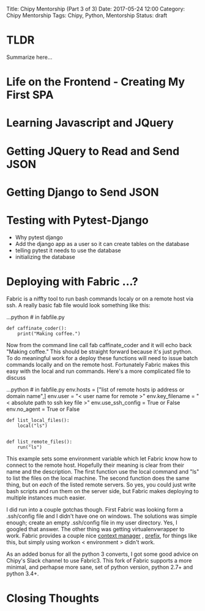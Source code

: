 Title: Chipy Mentorship (Part 3 of 3)
Date: 2017-05-24 12:00
Category: Chipy Mentorship
Tags: Chipy, Python, Mentorship
Status: draft


# TLDR
Summarize here...

# Life on the Frontend - Creating My First SPA

# Learning Javascript and JQuery

# Getting JQuery to Read and Send JSON

# Getting Django to Send JSON

# Testing with Pytest-Django
- Why pytest django 
- Add the django app as a user so it can create tables on the database
- telling pytest it needs to use the database
- initializing the database 

# Deploying with Fabric ...?

Fabric is a niffty tool to run bash commands localy or on a remote host via ssh.
A really basic fab file would look something like this:


...python
    # in fabfile.py

    def caffinate_coder():
        print("Making coffee.")


Now from the command line call fab caffinate_coder and it will echo back "Making coffee."
This should be straight forward because it's just python.
To do meaningful work for a deploy these functions will need to issue batch commands locally and on the remote host.
Fortunately Fabric makes this easy with the local and run commands.  Here's a more complicated file to discuss

...python
    # in fabfile.py
    env.hosts = ["list of remote hosts ip address or domain name",]
    env.user = "< user name for remote >"
    env.key_filename = "< absolute path to ssh key file >"
    env.use_ssh_config = True or False
    env.no_agent = True or False

    def list_local_files():
        local("ls")


    def list_remote_files():
        run("ls")

This example sets some environment variable which let Fabric know how to connect to the remote host.
Hopefully their meaning is clear from their name and the description.
The first function use the local command and "ls" to list the files on the local machine.
The second function does the same thing, but on *each* of the listed remote servers.
So yes, you could just write bash scripts and run them on the server side, but Fabric makes deploying to multiple instances much easier.


I did run into a couple gotchas though.
First Fabric was looking form a .ssh/config file and I didn't have one on windows.
The solutions was simple enough; create an empty .ssh/config file in my user directory.
Yes, I googled that answer.
The other thing was getting virtualenvwrapper to work.
Fabric provides a couple nice [context manager]() , [prefix](), for things like this, but simply using workon < environment > didn't work.

As an added bonus for all the python 3 converts, I got some good advice on Chipy's Slack channel to use Fabric3.
This fork of Fabric supports a more minimal, and perhapse more sane, set of python version, python 2.7+ and python 3.4+.


# Closing Thoughts
